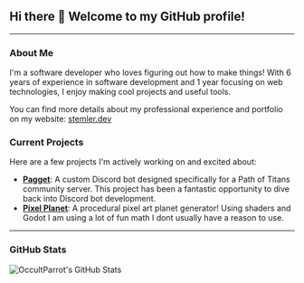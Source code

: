 ## Hi there 👋 Welcome to my GitHub profile!

---

### About Me

I'm a software developer who loves figuring out how to make things! With 6 years of experience in software development and 1 year focusing on web technologies, I enjoy making cool projects and useful tools.

You can find more details about my professional experience and portfolio on my website: [stemler.dev](https://stemler.dev/)

### Current Projects

Here are a few projects I'm actively working on and excited about:

-   [**Pagget**](https://github.com/OccultParrot/Pagget): A custom Discord bot designed specifically for a Path of Titans community server. This project has been a fantastic opportunity to dive back into Discord bot development.
-   [**Pixel Planet**](https://github.com/OccultParrot/pixel-planet): A procedural pixel art planet generator! Using shaders and Godot I am using a lot of fun math I dont usually have a reason to use.
---

### GitHub Stats

<img align="left" alt="OccultParrot's GitHub Stats" src="https://github-readme-stats-five-tawny-32.vercel.app/api?username=OccultParrot&show_icons=true&hide_border=true" />
